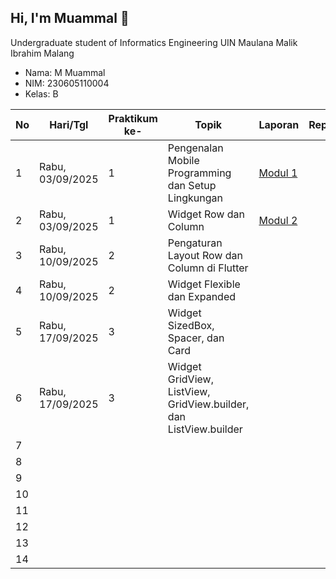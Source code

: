 ## Hi, I'm Muammal 👋

Undergraduate student of Informatics Engineering UIN Maulana Malik Ibrahim Malang
- Nama: M Muammal
- NIM: 230605110004
- Kelas: B

| No | Hari/Tgl | Praktikum ke- | Topik | Laporan | Repository |
|-----|-----|-----|-----|-----|-----|
|1|Rabu, 03/09/2025| 1 |Pengenalan Mobile Programming dan Setup Lingkungan|[Modul 1](https://drive.google.com/file/d/1XA89IzYzI7zrNtDBl1ZvxyVXGk1zuycP/view?usp=drive_link)||
|2|Rabu, 03/09/2025| 1 |Widget Row dan Column|[Modul 2](https://drive.google.com/file/d/1Ec-CJim_543fCOC5v290HxtbawBpdd9F/view?usp=drive_link)||
|3|Rabu, 10/09/2025| 2 |Pengaturan Layout Row dan Column di Flutter|||
|4|Rabu, 10/09/2025| 2 |Widget Flexible dan Expanded|||
|5|Rabu, 17/09/2025| 3 |Widget SizedBox, Spacer, dan Card|||
|6|Rabu, 17/09/2025| 3 |Widget GridView, ListView, GridView.builder, dan ListView.builder|||
|7||||||
|8||||||
|9||||||
|10||||||
|11||||||
|12||||||
|13||||||
|14||||||

<!--
**theaam/theaam** is a ✨ _special_ ✨ repository because its `README.md` (this file) appears on your GitHub profile.

Here are some ideas to get you started:

- 🔭 I’m currently working on ...
- 🌱 I’m currently learning ...
- 👯 I’m looking to collaborate on ...
- 🤔 I’m looking for help with ...
- 💬 Ask me about ...
- 📫 How to reach me: ...
- 😄 Pronouns: ...
- ⚡ Fun fact: ...
-->

